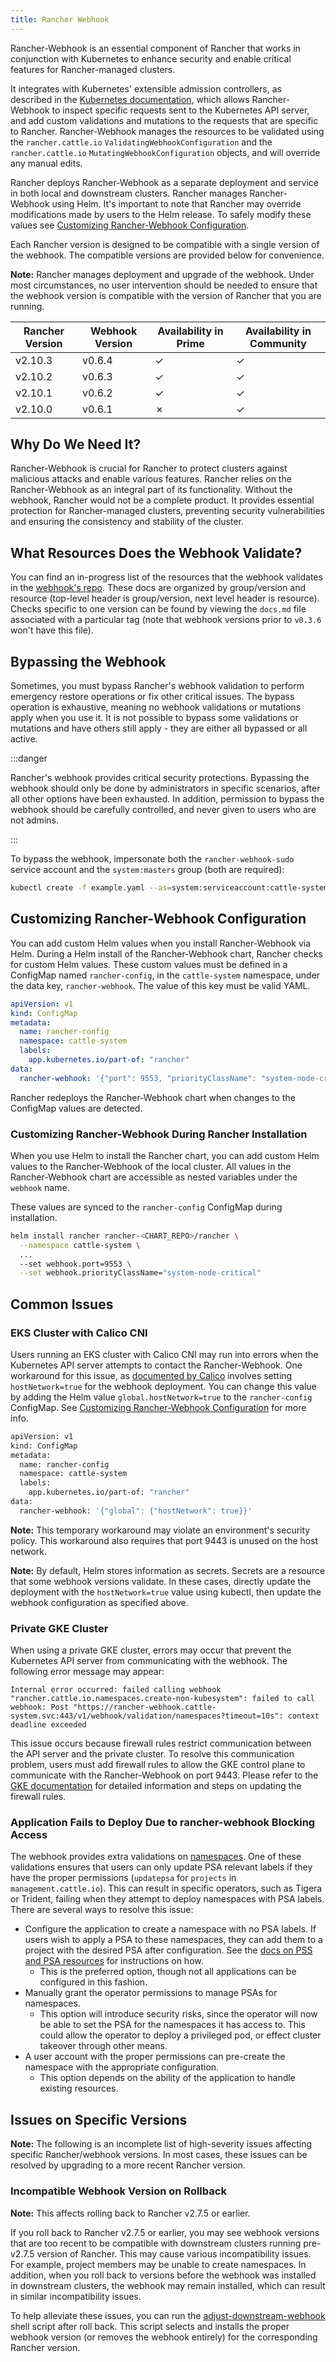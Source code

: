 ```yaml
---
title: Rancher Webhook
---
```


<head>
  <link rel="canonical" href="https://ranchermanager.docs.rancher.com/reference-guides/rancher-webhook"/>
</head>

Rancher-Webhook is an essential component of Rancher that works in conjunction with Kubernetes to enhance security and enable critical features for Rancher-managed clusters. 

It integrates with Kubernetes' extensible admission controllers, as described in the [Kubernetes documentation](https://kubernetes.io/docs/reference/access-authn-authz/extensible-admission-controllers/), which allows Rancher-Webhook to inspect specific requests sent to the Kubernetes API server, and add custom validations and mutations to the requests that are specific to Rancher. Rancher-Webhook manages the resources to be validated using the `rancher.cattle.io` `ValidatingWebhookConfiguration` and the `rancher.cattle.io` `MutatingWebhookConfiguration` objects, and will override any manual edits.

Rancher deploys Rancher-Webhook as a separate deployment and service in both local and downstream clusters. Rancher manages Rancher-Webhook using Helm. It's important to note that Rancher may override modifications made by users to the Helm release. To safely modify these values see [Customizing Rancher-Webhook Configuration](#customizing-rancher-webhook-configuration).

Each Rancher version is designed to be compatible with a single version of the webhook. The compatible versions are provided below for convenience.

**Note:** Rancher manages deployment and upgrade of the webhook. Under most circumstances, no user intervention should be needed to ensure that the webhook version is compatible with the version of Rancher that you are running.

<!-- releaseTask -->

| Rancher Version | Webhook Version | Availability in Prime | Availability in Community |
|-----------------|-----------------|-----------------------|---------------------------|
| v2.10.3         |     v0.6.4      | &check;               | &check;                   |
| v2.10.2         |     v0.6.3      | &check;               | &check;                   |
| v2.10.1         |     v0.6.2      | &check;               | &check;                   |
| v2.10.0         |     v0.6.1      | &cross;               | &check;                   |

## Why Do We Need It?

Rancher-Webhook is crucial for Rancher to protect clusters against malicious attacks and enable various features.
Rancher relies on the Rancher-Webhook as an integral part of its functionality. Without the webhook, Rancher would not be a complete product. 
It provides essential protection for Rancher-managed clusters, preventing security vulnerabilities and ensuring the consistency and stability of the cluster.

## What Resources Does the Webhook Validate?

You can find an in-progress list of the resources that the webhook validates in the [webhook's repo](https://github.com/rancher/webhook/blob/release/v0.4/docs.md). These docs are organized by group/version and resource (top-level header is group/version, next level header is resource). Checks specific to one version can be found by viewing the `docs.md` file associated with a particular tag (note that webhook versions prior to `v0.3.6` won't have this file).

## Bypassing the Webhook

Sometimes, you must bypass Rancher's webhook validation to perform emergency restore operations or fix other critical issues. The bypass operation is exhaustive, meaning no webhook validations or mutations apply when you use it. It is not possible to bypass some validations or mutations and have others still apply - they are either all bypassed or all active.

:::danger

Rancher's webhook provides critical security protections. Bypassing the webhook should only be done by administrators in specific scenarios, after all other options have been exhausted. In addition, permission to bypass the webhook should be carefully controlled, and never given to users who are not admins.

:::

To bypass the webhook, impersonate both the `rancher-webhook-sudo` service account and the `system:masters` group (both are required):

```bash
kubectl create -f example.yaml --as=system:serviceaccount:cattle-system:rancher-webhook-sudo --as-group=system:masters
```

## Customizing Rancher-Webhook Configuration

You can add custom Helm values when you install Rancher-Webhook via Helm. During a Helm install of the Rancher-Webhook chart, Rancher checks for custom Helm values. These custom values must be defined in a ConfigMap named `rancher-config`, in the `cattle-system` namespace, under the data key, `rancher-webhook`. The value of this key must be valid YAML.

``` yaml
apiVersion: v1
kind: ConfigMap
metadata:
  name: rancher-config
  namespace: cattle-system
  labels:
    app.kubernetes.io/part-of: "rancher"
data:
  rancher-webhook: '{"port": 9553, "priorityClassName": "system-node-critical"}'

```

Rancher redeploys the Rancher-Webhook chart when changes to the ConfigMap values are detected.

### Customizing Rancher-Webhook During Rancher Installation

When you use Helm to install the Rancher chart, you can add custom Helm values to the Rancher-Webhook of the local cluster. All values in the Rancher-Webhook chart are accessible as nested variables under the `webhook` name.

These values are synced to the `rancher-config` ConfigMap during installation.

```bash
helm install rancher rancher-<CHART_REPO>/rancher \
  --namespace cattle-system \
  ... 
  --set webhook.port=9553 \
  --set webhook.priorityClassName="system-node-critical"
```

## Common Issues

### EKS Cluster with Calico CNI

Users running an EKS cluster with Calico CNI may run into errors when the Kubernetes API server attempts to contact the Rancher-Webhook. 
One workaround for this issue, as [documented by Calico](https://docs.tigera.io/calico/latest/getting-started/kubernetes/managed-public-cloud/eks#install-eks-with-calico-networking) involves setting `hostNetwork=true` for the webhook deployment. You can change this value by adding the Helm value `global.hostNetwork=true` to the `rancher-config` ConfigMap. See [Customizing Rancher-Webhook Configuration](#customizing-rancher-webhook-configuration) for more info.

``` bash
apiVersion: v1
kind: ConfigMap
metadata:
  name: rancher-config
  namespace: cattle-system
  labels:
    app.kubernetes.io/part-of: "rancher"
data:
  rancher-webhook: '{"global": {"hostNetwork": true}}'
```

**Note:** This temporary workaround may violate an environment's security policy. This workaround also requires that port 9443 is unused on the host network.

**Note:** By default, Helm stores information as secrets. Secrets are a resource that some webhook versions validate. In these cases, directly update the deployment with the `hostNetwork=true` value using kubectl, then update the webhook configuration as specified above.

### Private GKE Cluster

When using a private GKE cluster, errors may occur that prevent the Kubernetes API server from communicating with the webhook. The following error message may appear:

```
Internal error occurred: failed calling webhook "rancher.cattle.io.namespaces.create-non-kubesystem": failed to call webhook: Post "https://rancher-webhook.cattle-system.svc:443/v1/webhook/validation/namespaces?timeout=10s": context deadline exceeded
```
This issue occurs because firewall rules restrict communication between the API server and the private cluster. To resolve this communication problem, users must add firewall rules to allow the GKE control plane to communicate with the Rancher-Webhook on port 9443. Please refer to the [GKE documentation](https://cloud.google.com/kubernetes-engine/docs/how-to/private-clusters#add_firewall_rules) for detailed information and steps on updating the firewall rules.

### Application Fails to Deploy Due to rancher-webhook Blocking Access

The webhook provides extra validations on [namespaces](https://github.com/rancher/webhook/blob/release/v0.4/docs.md#psa-label-validation). One of these validations ensures that users can only update PSA relevant labels if they have the proper permissions (`updatepsa` for `projects` in `management.cattle.io`). This can result in specific operators, such as Tigera or Trident, failing when they attempt to deploy namespaces with PSA labels. There are several ways to resolve this issue:

- Configure the application to create a namespace with no PSA labels. If users wish to apply a PSA to these namespaces, they can add them to a project with the desired PSA after configuration. See the [docs on PSS and PSA resources](../how-to-guides/new-user-guides/authentication-permissions-and-global-configuration/pod-security-standards.md) for instructions on how.
  - This is the preferred option, though not all applications can be configured in this fashion.
- Manually grant the operator permissions to manage PSAs for namespaces.
  - This option will introduce security risks, since the operator will now be able to set the PSA for the namespaces it has access to. This could allow the operator to deploy a privileged pod, or effect cluster takeover through other means.
- A user account with the proper permissions can pre-create the namespace with the appropriate configuration.
  - This option depends on the ability of the application to handle existing resources.

## Issues on Specific Versions

**Note:** The following is an incomplete list of high-severity issues affecting specific Rancher/webhook versions. In most cases, these issues can be resolved by upgrading to a more recent Rancher version.

### Incompatible Webhook Version on Rollback

**Note:** This affects rolling back to Rancher v2.7.5 or earlier.

If you roll back to Rancher v2.7.5 or earlier, you may see webhook versions that are too recent to be compatible with downstream clusters running pre-v2.7.5 version of Rancher. This may cause various incompatibility issues. For example, project members may be unable to create namespaces. In addition, when you roll back to versions before the webhook was installed in downstream clusters, the webhook may remain installed, which can result in similar incompatibility issues.

To help alleviate these issues, you can run the [adjust-downstream-webhook](https://github.com/rancherlabs/support-tools/tree/master/adjust-downstream-webhook) shell script after roll back. This script selects and installs the proper webhook version (or removes the webhook entirely) for the corresponding Rancher version. 
